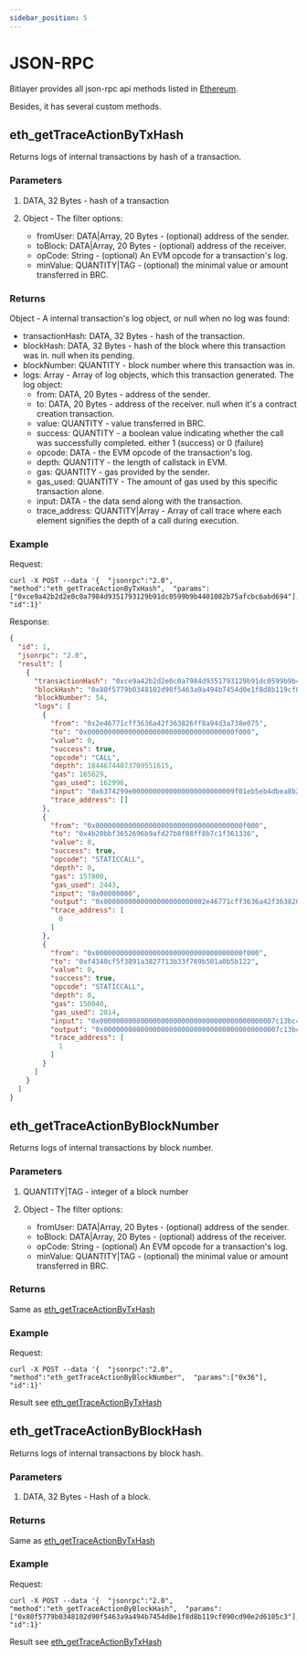 ```yaml
---
sidebar_position: 5
---
```


# JSON-RPC

Bitlayer provides all json-rpc api methods listed in [Ethereum](https://ethereum.org/developers/docs/apis/json-rpc#json-rpc-methods). 

Besides, it has several custom methods.

## eth_getTraceActionByTxHash
Returns logs of internal transactions by hash of a transaction.

### Parameters

1. DATA, 32 Bytes - hash of a transaction


2. Object - The filter options:
    - fromUser: DATA|Array, 20 Bytes - (optional) address of the sender.
    - toBlock: DATA|Array, 20 Bytes - (optional) address of the receiver.
    - opCode: String - (optional) An EVM opcode for a transaction's log.
    - minValue: QUANTITY|TAG - (optional) the minimal value or amount transferred in BRC.

### Returns

Object - A internal transaction's log object, or null when no log was found:

- transactionHash: DATA, 32 Bytes - hash of the transaction.
- blockHash: DATA, 32 Bytes - hash of the block where this transaction was in. null when its pending.
- blockNumber: QUANTITY - block number where this transaction was in.
- logs: Array - Array of log objects, which this transaction generated. The log object:
    - from: DATA, 20 Bytes - address of the sender. 
    - to: DATA, 20 Bytes - address of the receiver. null when it's a contract creation transaction. 
    - value: QUANTITY - value transferred in BRC. 
    - success: QUANTITY - a boolean value indicating whether the call was successfully completed. either 1 (success) or 0 (failure)
    - opcode: DATA - the EVM opcode of the transaction's log. 
    - depth: QUANTITY - the length of callstack in EVM. 
    - gas: QUANTITY - gas provided by the sender. 
    - gas_used: QUANTITY - The amount of gas used by this specific transaction alone. 
    - input: DATA - the data send along with the transaction. 
    - trace_address: QUANTITY|Array - Array of call trace where each element signifies the depth of a call during execution.

### Example

Request:
```shell
curl -X POST --data '{  "jsonrpc":"2.0",  "method":"eth_getTraceActionByTxHash",  "params":["0xce9a42b2d2e0c0a7984d9351793129b91dc0599b9b4401082b75afcbc6abd694"], "id":1}'
```
Response:
```json
{
  "id": 1,
  "jsonrpc": "2.0",
  "result": [
    {
      "transactionHash": "0xce9a42b2d2e0c0a7984d9351793129b91dc0599b9b4401082b75afcbc6abd694",
      "blockHash": "0x80f5779b0348102d90f5463a9a494b7454d0e1f8d8b119cf090cd90e2d6105c3",
      "blockNumber": 54,
      "logs": [
        {
          "from": "0x2e46771cff3636a42f363826ff8a94d3a738e075",
          "to": "0x000000000000000000000000000000000000f000",
          "value": 0,
          "success": true,
          "opcode": "CALL",
          "depth": 18446744073709551615,
          "gas": 165629,
          "gas_used": 162996,
          "input": "0x6374299e0000000000000000000000009f01eb5eb4dbea8b2cecc679050819990ab68a1a000000000000000000000000000000000000000000295be96e64066972000000",
          "trace_address": []
        },
        {
          "from": "0x000000000000000000000000000000000000f000",
          "to": "0x4b20bbf3652696b9afd27b8f88ff8b7c1f361336",
          "value": 0,
          "success": true,
          "opcode": "STATICCALL",
          "depth": 0,
          "gas": 157800,
          "gas_used": 2443,
          "input": "0x00000000",
          "output": "0x0000000000000000000000002e46771cff3636a42f363826ff8a94d3a738e075",
          "trace_address": [
            0
          ]
        },
        {
          "from": "0x000000000000000000000000000000000000f000",
          "to": "0xf4340cf5f3891a3827713b33f769b501a0b5b122",
          "value": 0,
          "success": true,
          "opcode": "STATICCALL",
          "depth": 0,
          "gas": 150040,
          "gas_used": 2814,
          "input": "0x0000000000000000000000000000000000000000007c13bc4b2c133c560000000000000000000000000000000000000000000000007c13bc4b2c133c5600000000000000",
          "output": "0x0000000000000000000000000000000000000000007c13bc4b2c133c56000000",
          "trace_address": [
            1
          ]
        }
      ]
    }
  ]
}
```


## eth_getTraceActionByBlockNumber
Returns logs of internal transactions by block number.

### Parameters
1. QUANTITY|TAG - integer of a block number


2. Object - The filter options:
    - fromUser: DATA|Array, 20 Bytes - (optional) address of the sender. 
    - toBlock: DATA|Array, 20 Bytes - (optional) address of the receiver. 
    - opCode: String - (optional) An EVM opcode for a transaction's log. 
    - minValue: QUANTITY|TAG - (optional) the minimal value or amount transferred in BRC.

### Returns
Same as [eth_getTraceActionByTxHash](#returns)

### Example
Request:
```shell
curl -X POST --data '{  "jsonrpc":"2.0",  "method":"eth_getTraceActionByBlockNumber",  "params":["0x36"],  "id":1}'
```

Result see [eth_getTraceActionByTxHash](#example)


## eth_getTraceActionByBlockHash
Returns logs of internal transactions by block hash.

### Parameters
1. DATA, 32 Bytes - Hash of a block.

### Returns
Same as [eth_getTraceActionByTxHash](#returns)

### Example
Request:
```shell
curl -X POST --data '{  "jsonrpc":"2.0",  "method":"eth_getTraceActionByBlockHash",  "params":["0x80f5779b0348102d90f5463a9a494b7454d0e1f8d8b119cf090cd90e2d6105c3"],  "id":1}'
```

Result see [eth_getTraceActionByTxHash](#example)